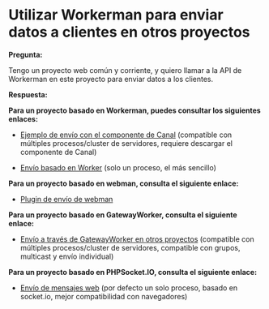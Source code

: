 # Utilizar Workerman para enviar datos a clientes en otros proyectos

**Pregunta:**

Tengo un proyecto web común y corriente, y quiero llamar a la API de Workerman en este proyecto para enviar datos a los clientes.

**Respuesta:**

**Para un proyecto basado en Workerman, puedes consultar los siguientes enlaces:**

- [Ejemplo de envío con el componente de Canal](../components/channel-examples.md) (compatible con múltiples procesos/cluster de servidores, requiere descargar el componente de Canal)

- [Envío basado en Worker](https://www.workerman.net/q/508) (solo un proceso, el más sencillo)

**Para un proyecto basado en webman, consulta el siguiente enlace:**
- [Plugin de envío de webman](https://www.workerman.net/plugin/2)

**Para un proyecto basado en GatewayWorker, consulta el siguiente enlace:**

- [Envío a través de GatewayWorker en otros proyectos](https://www.workerman.net/doc/gateway-worker/push-in-other-project.html) (compatible con múltiples procesos/cluster de servidores, compatible con grupos, multicast y envío individual)

**Para un proyecto basado en PHPSocket.IO, consulta el siguiente enlace:**

- [Envío de mensajes web](https://www.workerman.net/web-sender) (por defecto un solo proceso, basado en socket.io, mejor compatibilidad con navegadores)
